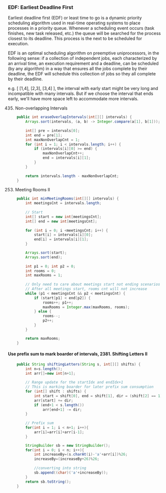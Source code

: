 ### EDF: Earliest Deadline First
Earliest deadline first (EDF) or least time to go is a dynamic priority scheduling algorithm used in real-time operating systems to place processes in a priority queue. Whenever a scheduling event occurs (task finishes, new task released, etc.) the queue will be searched for the process closest to its deadline. This process is the next to be scheduled for execution.

EDF is an optimal scheduling algorithm on preemptive uniprocessors, in the following sense: if a collection of independent jobs, each characterized by an arrival time, an execution requirement and a deadline, can be scheduled (by any algorithm) in a way that ensures all the jobs complete by their deadline, the EDF will schedule this collection of jobs so they all complete by their deadline. 

e.g. [ [1,4], [2,3], [3,4] ], the interval with early start might be very long and incompatible with many intervals. But if we choose the interval that ends early, we'll have more space left to accommodate more intervals.


435. Non-overlapping Intervals
```java
    public int eraseOverlapIntervals(int[][] intervals) {
        Arrays.sort(intervals, (a, b) -> Integer.compare(a[1], b[1]));
        
        int[] pre = intervals[0];
        int end = pre[1];
        int maxNonOverlapCnt = 1;
        for (int i = 1; i < intervals.length; i++) {
            if (intervals[i][0] >= end) {
                maxNonOverlapCnt++;
                end = intervals[i][1];
            }
        }
        
        return intervals.length - maxNonOverlapCnt;
    }
```

253. Meeting Rooms II
```java
    public int minMeetingRooms(int[][] intervals) {
        int meetingsCnt = intervals.length;
        
        // Start
        int[] start = new int[meetingsCnt];
        int[] end = new int[meetingsCnt];
        
        for (int i = 0; i <meetingsCnt; i++) {
            start[i] = intervals[i][0];
            end[i] = intervals[i][1];
        }

        Arrays.sort(start);
        Arrays.sort(end);
        
        int p1 = 0; int p2 = 0;
        int rooms = 0;
        int maxRooms = 1;
        
        // Only need to care about meetings start not ending scenarios
        // After all meetings start, rooms cnt will not increase
        while (p1 < meetingsCnt && p2 < meetingsCnt) {
            if (start[p1] < end[p2]) {
                rooms++; p1++;
                maxRooms = Integer.max(maxRooms, rooms);
            } else {
                rooms--;
                p2++;
            }
        }

        return maxRooms;
    }
```

#### Use prefix sum to mark boarder of intervals, 2381. Shifting Letters II
```java
    public String shiftingLetters(String s, int[][] shifts) {
        int n=s.length();
        int arr[]=new int[n+1];
        
        // Range update for the startIdx and endIdx+1
        // This is marking boarder for later prefix sum consumption
        for (int[] shift : shifts) {
            int start = shift[0], end = shift[1], dir = (shift[2] == 1)?1:-1;
            arr[start] += dir;
            if (end+1 < s.length())
                arr[end+1] -= dir;
        }
        
        // Prefix sum
        for(int i = 1; i < n+1; i++){
            arr[i]=arr[i]+arr[i-1];  
        }

        StringBuilder sb = new StringBuilder();
        for(int i = 0; i < n; i++){
            int increaseBy=(s.charAt(i)-'a'+arr[i])%26;
            increaseBy=(increaseBy+26)%26;
            
            //converting into string
            sb.append((char)('a'+increaseBy));
        }
        return sb.toString();
    }
```
